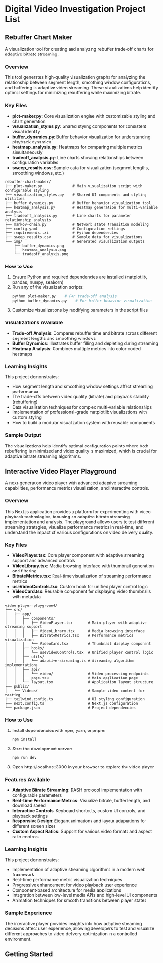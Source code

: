# Digital Video Investigation Project List


## Rebuffer Chart Maker

A visualization tool for creating and analyzing rebuffer trade-off charts for adaptive bitrate streaming.

### Overview

This tool generates high-quality visualization graphs for analyzing the relationship between segment length, smoothing window configurations, and buffering in adaptive video streaming. These visualizations help identify optimal settings for minimizing rebuffering while maximizing bitrate.

### Key Files

- **plot-maker.py**: Core visualization engine with customizable styling and chart generation
- **visualization_styles.py**: Shared styling components for consistent visual identity
- **buffer_dynamics.py**: Buffer behavior visualization for understanding playback dynamics
- **heatmap_analysis.py**: Heatmaps for comparing multiple metrics simultaneously
- **tradeoff_analysis.py**: Line charts showing relationships between configuration variables
- **sweep_results.csv**: Sample data for visualization (segment lengths, smoothing windows, etc.)

```text
rebuffer-chart-maker/
├── plot-maker.py              # Main visualization script with configurable styling
├── visualization_styles.py    # Shared UI components and styling utilities
├── buffer_dynamics.py         # Buffer behavior visualization tool
├── heatmap_analysis.py        # Heatmap generation for multi-variable analysis
├── tradeoff_analysis.py       # Line charts for parameter relationship analysis
├── markov-chain.py            # Network state transition modeling
├── config.yaml                # Configuration settings
├── requirements.txt           # Python dependencies
├── sweep_results.csv          # Sample data for visualizations
└── img/                       # Generated visualization outputs
    ├── buffer_dynamics.png
    ├── heatmap_analysis.png
    └── tradeoff_analysis.png
```

### How to Use

1. Ensure Python and required dependencies are installed (matplotlib, pandas, numpy, seaborn)
2. Run any of the visualization scripts:
   ```bash
   python plot-maker.py    # For trade-off analysis
   python buffer_dynamics.py    # For buffer behavior visualization
   ```
3. Customize visualizations by modifying parameters in the script files

### Visualizations Available

- **Trade-off Analysis**: Compares rebuffer time and bitrate across different segment lengths and smoothing windows
- **Buffer Dynamics**: Illustrates buffer filling and depleting during streaming
- **Heatmap Analysis**: Combines multiple metrics into color-coded heatmaps

### Learning Insights

This project demonstrates:
- How segment length and smoothing window settings affect streaming performance
- The trade-offs between video quality (bitrate) and playback stability (rebuffering)
- Data visualization techniques for complex multi-variable relationships
- Implementation of professional-grade matplotlib visualizations with custom styling
- How to build a modular visualization system with reusable components

### Sample Output

The visualizations help identify optimal configuration points where both rebuffering is minimized and video quality is maximized, which is crucial for adaptive bitrate streaming algorithms.



## Interactive Video Player Playground

A next-generation video player with advanced adaptive streaming capabilities, performance metrics visualization, and interactive controls.

### Overview

This Next.js application provides a platform for experimenting with video playback technologies, focusing on adaptive bitrate streaming implementation and analysis. The playground allows users to test different streaming strategies, visualize performance metrics in real-time, and understand the impact of various configurations on video delivery quality.

### Key Files

- **VideoPlayer.tsx**: Core player component with adaptive streaming support and advanced controls
- **VideoLibrary.tsx**: Media browsing interface with thumbnail generation and filtering
- **BitrateMetrics.tsx**: Real-time visualization of streaming performance metrics
- **useVideoControls.tsx**: Custom hook for unified player control logic
- **VideoCard.tsx**: Reusable component for displaying video thumbnails with metadata

```text
video-player-playground/
├── src/
│   ├── app/
│   │   ├── components/
│   │   │   ├── VideoPlayer.tsx       # Main player with adaptive streaming support
│   │   │   ├── VideoLibrary.tsx      # Media browsing interface
│   │   │   ├── BitrateMetrics.tsx    # Performance metrics visualization
│   │   │   └── VideoCard.tsx         # Thumbnail display component
│   │   ├── hooks/
│   │   │   └── useVideoControls.tsx  # Unified player control logic
│   │   ├── utils/
│   │   │   └── adaptive-streaming.ts # Streaming algorithm implementations
│   │   ├── api/
│   │   │   └── video/                # Video processing endpoints
│   │   ├── page.tsx                  # Main application page
│   │   └── layout.tsx                # Application layout structure
├── public/
│   └── Videos/                       # Sample video content for testing
├── tailwind.config.ts                # UI styling configuration
├── next.config.ts                    # Next.js configuration
└── package.json                      # Project dependencies
```

### How to Use

1. Install dependencies with npm, yarn, or pnpm:
   ```bash
   npm install
   ```
2. Start the development server:
   ```bash
   npm run dev
   ```
3. Open http://localhost:3000 in your browser to explore the video player

### Features Available

- **Adaptive Bitrate Streaming**: DASH protocol implementation with configurable parameters
- **Real-time Performance Metrics**: Visualize bitrate, buffer length, and download speed
- **Interactive Controls**: Keyboard shortcuts, custom UI controls, and playback settings
- **Responsive Design**: Elegant animations and layout adaptations for different screen sizes
- **Custom Aspect Ratios**: Support for various video formats and aspect ratio controls

### Learning Insights

This project demonstrates:
- Implementation of adaptive streaming algorithms in a modern web framework
- Real-time performance metric visualization techniques
- Progressive enhancement for video playback user experience
- Component-based architecture for media applications
- Integration between low-level media APIs and high-level UI components
- Animation techniques for smooth transitions between player states

### Sample Experience

The interactive player provides insights into how adaptive streaming decisions affect user experience, allowing developers to test and visualize different approaches to video delivery optimization in a controlled environment.

## Getting Started
